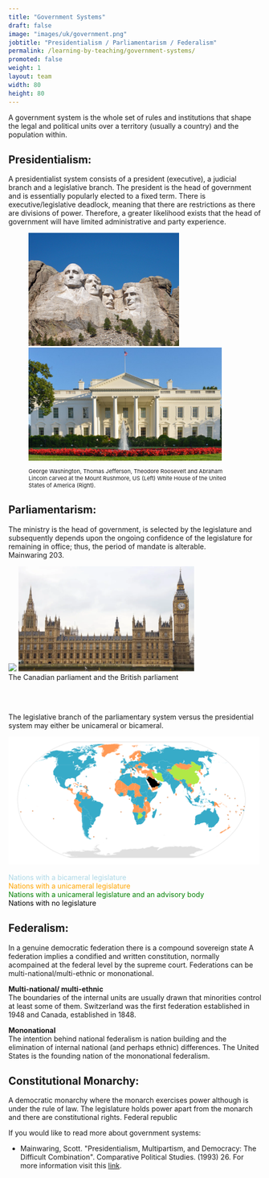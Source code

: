 ```yaml
---
title: "Government Systems"
draft: false
image: "images/uk/government.png"
jobtitle: "Presidentialism / Parliamentarism / Federalism"
permalink: /learning-by-teaching/government-systems/
promoted: false
weight: 1
layout: team
width: 80
height: 80
---
```


A government system is the whole set of rules and institutions that shape the legal and political units over a territory (usually a country) and the population within. 


## Presidentialism: 
A presidentialist system consists of a president (executive), a judicial branch and a legislative branch. The president is the head of government and is essentially popularly elected to a fixed term. There is executive/legislative deadlock, meaning that there are restrictions as there are divisions of power. Therefore, a greater likelihood exists that the head of government will have limited administrative and party experience. <br>
<figure>
<img src='/images/USA/mountrushmore.jpeg' width=300 aligned=left> 
<img src='/images/USA/whitehouse.jpeg' width=385 aligned=right> 
<figcaption> <p style="font-size:11px;"> George Washington, Thomas Jefferson, Theodore Roosevelt and Abraham Lincoln carved at the Mount Rushmore, US (Left) White House of the United States of America (Right).</p>
</figcaption>
</figure>



## Parliamentarism: 
The ministry is the head of government, is selected by the legislature and subsequently depends upon the ongoing confidence of the legislature for remaining in office; thus, the period of mandate is alterable. <br>
Mainwaring 203. 

<img src='/images/CA/parliament.jpeg' width=300 aligned=left> <img src='/images/uk/bigben.webp' width=350 aligned=right> <br>
The Canadian parliament and the British parliament

<br>
<br>

The legislative branch of the parliamentary system versus the presidential system may either be unicameral or bicameral. <br>

<img src='/images/USA/unibicameral_Map.svg' width=500 aligned=right>

<span style="color:lightblue">  Nations with a bicameral legislature </span> <br>
<span style="color:orange">  Nations with a unicameral legislature </span> <br>
<span style="color:green">  Nations with a unicameral legislature and an advisory body </span> <br>
<span style="color:black">  Nations with no legislature </span> <br>

## Federalism:
In a genuine democratic federation there is a compound sovereign state
A federation implies a condified and written constitution, normally acompained at the federal level by the supreme court. 
Federations can be multi-national/multi-ethnic or mononational.

**Multi-national/ multi-ethnic** <br>
The boundaries of the internal units are usually drawn that minorities control at least some of them. 
Switzerland was the first federation established in 1948 and Canada, established in 1848.

**Mononational** <br>
The intention behind national federalism is nation building and the elimination of internal national (and perhaps ethnic) differences. 
The United States is the founding nation of the mononational federalism. 


## Constitutional Monarchy: 
A democratic monarchy where the monarch exercises power although is under the rule of law. The legislature holds power apart from the monarch and there are constitutional rights. 
Federal republic


If you would like to read more about government systems:
- Mainwaring, Scott. "Presidentialism, Multipartism, and Democracy: The Difficult Combination". Comparative Political Studies. (1993) 26. For more information visit this [link](https://heinonline-org.ez.urosario.edu.co/HOL/Page?collection=journals&handle=hein.journals/compls26&id=193&men_tab=srchresults).